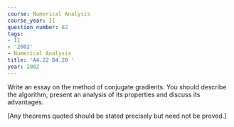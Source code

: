```yaml
---
course: Numerical Analysis
course_year: II
question_number: 82
tags:
- II
- '2002'
- Numerical Analysis
title: 'A4.22 B4.20 '
year: 2002
---
```



Write an essay on the method of conjugate gradients. You should describe the algorithm, present an analysis of its properties and discuss its advantages.

[Any theorems quoted should be stated precisely but need not be proved.]
